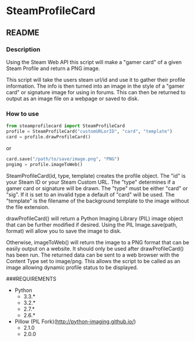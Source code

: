 # SteamProfileCard
## README

### Description
Using the Steam Web API this script will make a "gamer card" of a
given Steam Profile and return a PNG image.

This script will take the users steam url/id and use it to gather
their profile information. The info is then turned into an image
in the style of a "gamer card" or signature image for using in forums. 
This can then be returned to output as an image file on a webpage or
saved to disk.

### How to use 
```python
from steamprofilecard import SteamProfileCard
profile = SteamProfileCard("customURLorID", "card", "template")
card = profile.drawProfileCard()
```

or

```python
card.save("/path/to/save/image.png", "PNG")
pngimg = profile.imageToWeb()
```

SteamProfileCard(id, type, template) creates the profile object.
The "id" is your Steam ID or your Steam Custom URL. The "type"
determines if a gamer card or signature will be drawn. The "type"
must be either "card" or "sig". If it is set to an invalid type
a default of "card" will be used. The "template" is the filename 
of the background template to the image without the file extension.

drawProfileCard() will return a Python Imaging Library (PIL) image 
object that can be further modified if desired. Using the PIL 
Image.save(path, format) will allow you to save the image to disk.

Otherwise, imageToWeb() will return the image to a PNG format that 
can be easily output on a website. It should only be used after 
drawProfileCard() has been run. The returned data can be sent to 
a web browser with the Content Type set to image/png. This allows
the script to be called as an image allowing dynamic profile status
to be displayed.

###REQUIREMENTS
* Python
    * 3.3.*
    * 3.2.*
    * 2.7.*
    * 2.6.*
* Pillow (PIL Fork)(http://python-imaging.github.io/)
    * 2.1.0
    * 2.0.0
